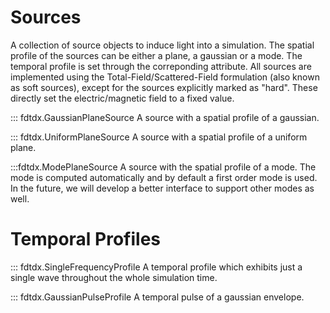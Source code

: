 ##
# Sources
A collection of source objects to induce light into a simulation. The spatial profile of the sources can be either a plane, a gaussian or a mode. The temporal profile is set through the correponding attribute. All sources are implemented using the Total-Field/Scattered-Field formulation (also known as soft sources), except for the sources explicitly marked as "hard". These directly set the electric/magnetic field to a fixed value.

::: fdtdx.GaussianPlaneSource
A source with a spatial profile of a gaussian.

::: fdtdx.UniformPlaneSource
A source with a spatial profile of a uniform plane.

:::fdtdx.ModePlaneSource
A source with the spatial profile of a mode. The mode is computed automatically and by default a first order mode is used. In the future, we will develop a better interface to support other modes as well.

# Temporal Profiles
::: fdtdx.SingleFrequencyProfile
A temporal profile which exhibits just a single wave throughout the whole simulation time.

::: fdtdx.GaussianPulseProfile
A temporal pulse of a gaussian envelope.

